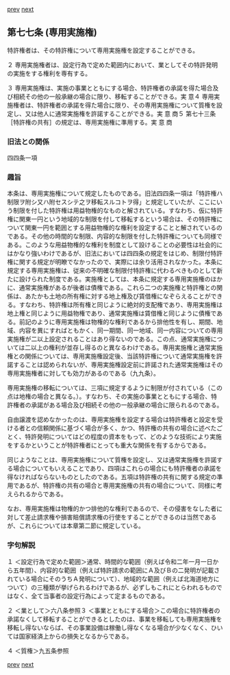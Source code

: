 [prev](/specific/markdowns/特許法/102_Mp-Ch_4-Se_1-At_76.md)
[next](/specific/markdowns/特許法/104_Mp-Ch_4-Se_1-At_78.md)
## 第七七条 (専用実施権)
特許権者は、その特許権について専用実施権を設定することができる。

２ 専用実施権者は、設定行為で定めた範囲内において、業としてその特許発明の実施をする権利を専有する。

３ 専用実施権は、実施の事業とともにする場合、特許権者の承諾を得た場合及び相続その他の一般承継の場合に限り、移転することができる。実 意４ 専用実施権者は、特許権者の承諾を得た場合に限り、その専用実施権について質権を設定し、又は他人に通常実施権を許諾することができる。実 意 商５ 第七十三条［特許権の共有］の規定は、専用実施権に準用する。実 意 商


### 旧法との関係
四四条一項

### 趣旨
本条は、専用実施権について規定したものである。旧法四四条一項は「特許権ハ制限ヲ附シ又ハ附セスシテ之ヲ移転スルコトヲ得」と規定していたが、ここにいう制限を付した特許権は用益物権的なものと解されている。すなわち、仮に特許権に関東一円という地域的な制限を付して移転するという場合は、その特許権について関東一円を範囲とする用益物権的な権利を設定することと解されているのである。その他の時間的な制限、内容的な制限を付した特許権についても同様である。このような用益物権的な権利を制度として設けることの必要性は社会的にはかなり強いわけであるが、旧法においては四四条の規定をはじめ、制限付特許権に関する規定が明瞭でなかったので、実際には余り活用されなかった。本条に規定する専用実施権は、従来の不明確な制限付特許権に代わるべきものとして新たに設けられた制度である。実施権としては、本条に規定する専用実施権のほかに、通常実施権があるが後者は債権である。これら二つの実施権と特許権との関係は、あたかも土地の所有権に対する地上権及び賃借権になぞらえることができる。すなわち、特許権は所有権と同じように絶対的支配権であり、専用実施権は地上権と同じように用益物権であり、通常実施権は賃借権と同じように債権である。前記のように専用実施権は物権的な権利であるから排他性を有し、期間、地域、内容を異にすればともかく、同一期間、同一地域、同一内容についての専用実施権が二以上設定されることはあり得ないのである。この点、通常実施権については二以上の権利が並存し得るのと異なるわけである。専用実施権と通常実施権との関係については、専用実施権設定後、当該特許権について通常実施権を許諾することは認められないが、専用実施権設定前に許諾された通常実施権はその専用実施権者に対しても効力があるのである（九九条）。

専用実施権の移転については、三項に規定するように制限が付されている（この点は地権の場合と異なる。）。すなわち、その実施の事業とともにする場合、特許権者の承諾がある場合及び相続その他の一般承継の場合に限られるのである。

自由譲渡を認めなかったのは、専用実施権を設定する場合は特許権者と設定を受ける者との信頼関係に基づく場合が多く、かつ、特許権の共有の場合に述べたごとく、特許発明についてはどの程度の資本をもって、どのような技術により実施をするかということが特許権者にとっても重大な関係を有するからである。

同じようなことは、専用実施権について質権を設定し、又は通常実施権を許諾する場合についてもいえることであり、四項はこれらの場合にも特許権者の承諾を得なければならないものとしたのである。五項は特許権の共有に関する規定の準用であるが、特許権の共有の場合と専用実施権の共有の場合について、同様に考えられるからである。

なお、専用実施権は物権的かつ排他的な権利であるので、その侵害をなした者に対して差止請求権や損害賠償請求権の行使をすることができるのは当然であるが、これらについては本章第二節に規定している。


### 字句解説
１ ＜設定行為で定めた範囲＞通常、時間的な範囲（例えば令和二年一月一日から五年間）、内容的な範囲（例えば特許請求の範囲にＡ及びＢの二発明が記載されている場合にそのうちＡ発明について）、地域的な範囲（例えば北海道地方について）の三種類が挙げられるわけであるが、必ずしもこれにとらわれるものではなく、全て当事者の設定行為によって定まるものである。

２ ＜業として＞六八条参照３ ＜事業とともにする場合＞この場合に特許権者の承諾なくして移転することができるとしたのは、事業を移転しても専用実施権を移転し得ないならば、その事業設備は稼働し得なくなる場合が少なくなく、ひいては国家経済上からの損失となるからである。

４ ＜質権＞九五条参照


[prev](/specific/markdowns/特許法/102_Mp-Ch_4-Se_1-At_76.md)
[next](/specific/markdowns/特許法/104_Mp-Ch_4-Se_1-At_78.md)